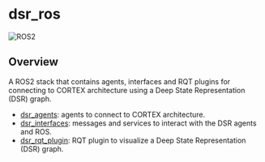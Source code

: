 # dsr_ros

![ROS2](https://img.shields.io/badge/ros2-humble-blue?logo=ros&logoColor=white)

## Overview

A ROS2 stack that contains agents, interfaces and RQT plugins for connecting to CORTEX architecture using a Deep State Representation (DSR) graph.

 * [dsr_agents]: agents to connect to CORTEX architecture.
 * [dsr_interfaces]: messages and services to interact with the DSR agents and ROS.
 * [dsr_rqt_plugin]: RQT plugin to visualize a Deep State Representation (DSR) graph.

[dsr_agents]: /dsr_agents
[dsr_interfaces]: /dsr_interfaces
[dsr_rqt_plugin]: /dsr_rqt_plugin